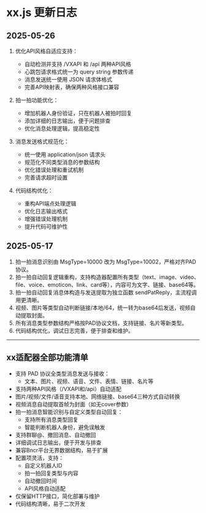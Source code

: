 # xx.js 更新日志

## 2025-05-26

1. 优化API风格自适应支持：
   - 自动检测并支持 /VXAPI 和 /api 两种API风格
   - 心跳包请求格式统一为 query string 参数传递
   - 消息发送统一使用 JSON 请求体格式
   - 完善API映射表，确保两种风格接口兼容

2. 拍一拍功能优化：
   - 增加机器人身份验证，只在机器人被拍时回复
   - 添加详细的日志输出，便于问题排查
   - 优化消息处理逻辑，提高稳定性

3. 消息发送格式规范化：
   - 统一使用 application/json 请求头
   - 规范化不同类型消息的参数结构
   - 优化错误处理和重试机制
   - 完善请求超时设置

4. 代码结构优化：
   - 重构API端点处理逻辑
   - 优化日志输出格式
   - 增强错误处理机制
   - 提升代码可维护性

## 2025-05-17

1. 拍一拍消息识别由 MsgType=10000 改为 MsgType=10002，严格对齐PAD协议。
2. 拍一拍自动回复逻辑重构，支持构造器配置所有类型（text、image、video、file、voice、emoticon、link、card等），内容可为文字、链接、base64等。
3. 拍一拍自动回复消息体构造与发送提取为独立函数 sendPatReply，主流程调用更清晰。
4. 视频、图片等类型自动判断链接/本地/64，统一转为base64后发送，视频自动提取封面。
5. 所有消息类型参数结构严格按PAD协议文档，支持链接、名片等新类型。
6. 代码结构优化，调试日志完善，便于排查和维护。

---

## xx适配器全部功能清单

- 支持 PAD 协议全类型消息发送与接收：
  - 文本、图片、视频、语音、文件、表情、链接、名片等
- 支持两种API风格（/VXAPI和/api）自动适配
- 图片/视频/文件/语音支持本地、网络链接、base64三种方式自动转换
- 视频消息自动提取首帧为封面（如无cover参数）
- 拍一拍消息智能识别与自定义类型自动回复：
  - 支持所有消息类型回复
  - 智能判断机器人身份，避免误触发
- 支持群聊@、撤回消息、自动撤回
- 详细调试日志输出，便于开发与排查
- 兼容Bncr平台无界数据结构，易于扩展
- 配置项灵活，支持：
  - 自定义机器人ID
  - 拍一拍回复类型与内容
  - 自动撤回时间
  - API风格自动适配
- 仅保留HTTP接口，简化部署与维护
- 代码结构清晰，易于二次开发 
